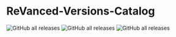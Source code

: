 # ReVanced-Versions-Catalog
<img alt="GitHub all releases" src="https://img.shields.io/github/downloads/B1ays/ReVanced-Versions-Catalog/total?style=flat-square">

<img alt="GitHub all releases" src="https://img.shields.io/github/downloads/B1ays/ReVanced-Versions-Catalog/YouTube_18.43.45_2.196.1/total?style=flat-square">

<img alt="GitHub all releases" src="https://img.shields.io/github/downloads/B1ays/ReVanced-Versions-Catalog/Music_6.27.53_2.196.1/total?style=flat-square">
